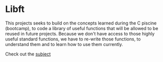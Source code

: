# Libft

This projects seeks to build on the concepts learned during the C piscine
(bootcamp), to code a library of useful functions that will be allowed to be
reused in future projects. Because we don't have access to those
highly useful standard functions, we have to re-write those functions,
to understand them and to learn how to use them currently.

Check out the [subject](https://github.com/pavel1shatalov/42.Moscow/blob/master/files/subjects/libft.en.pdf)
